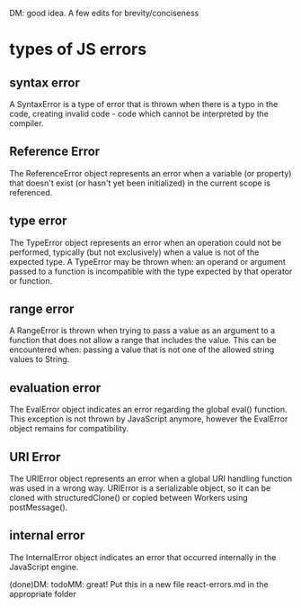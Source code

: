 DM: good idea. A few edits for brevity/conciseness

# types of JS errors

## syntax error
A SyntaxError is a type of error that is thrown when there is a typo in the code, creating invalid code - code which cannot be interpreted by the compiler.

## Reference Error
The ReferenceError object represents an error when a variable (or property) that doesn't exist (or hasn't yet been initialized) in the current scope is referenced.

## type error
The TypeError object represents an error when an operation could not be performed, typically (but not exclusively) when a value is not of the expected type. A TypeError may be thrown when: an operand or argument passed to a function is incompatible with the type expected by that operator or function.

## range error
A RangeError is thrown when trying to pass a value as an argument to a function that does not allow a range that includes the value. This can be encountered when: passing a value that is not one of the allowed string values to String.

## evaluation error

The EvalError object indicates an error regarding the global eval() function. This exception is not thrown by JavaScript anymore, however the EvalError object remains for compatibility.

## URI Error
The URIError object represents an error when a global URI handling function was used in a wrong way. URIError is a serializable object, so it can be cloned with structuredClone() or copied between Workers using postMessage().

## internal error

The InternalError object indicates an error that occurred internally in the JavaScript engine.

(done)DM: todoMM: great! Put this in a new file react-errors.md in the appropriate folder

